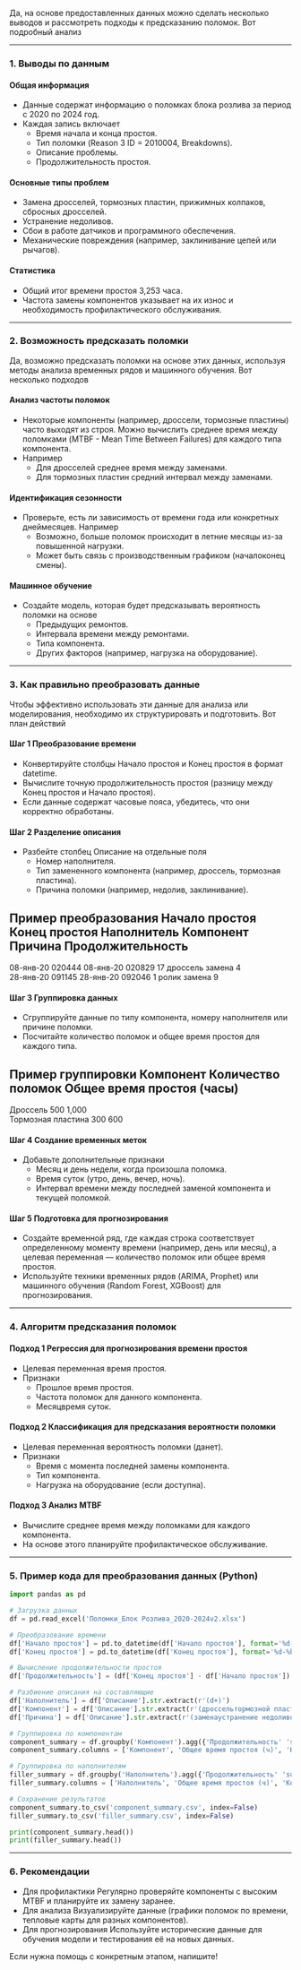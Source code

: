Да, на основе предоставленных данных можно сделать несколько выводов и рассмотреть подходы к предсказанию поломок. Вот подробный анализ

---

### 1. Выводы по данным

#### Общая информация
- Данные содержат информацию о поломках блока розлива за период с 2020 по 2024 год.
- Каждая запись включает
  - Время начала и конца простоя.
  - Тип поломки (Reason 3 ID = 2010004, Breakdowns).
  - Описание проблемы.
  - Продолжительность простоя.

#### Основные типы проблем
- Замена дросселей, тормозных пластин, прижимных колпаков, сбросных дросселей.
- Устранение недоливов.
- Сбои в работе датчиков и программного обеспечения.
- Механические повреждения (например, заклинивание цепей или рычагов).

#### Статистика
- Общий итог времени простоя 3,253 часа.
- Частота замены компонентов указывает на их износ и необходимость профилактического обслуживания.

---

### 2. Возможность предсказать поломки

Да, возможно предсказать поломки на основе этих данных, используя методы анализа временных рядов и машинного обучения. Вот несколько подходов

#### Анализ частоты поломок
- Некоторые компоненты (например, дроссели, тормозные пластины) часто выходят из строя. Можно вычислить среднее время между поломками (MTBF - Mean Time Between Failures) для каждого типа компонента.
- Например
  - Для дросселей среднее время между заменами.
  - Для тормозных пластин средний интервал между заменами.

#### Идентификация сезонности
- Проверьте, есть ли зависимость от времени года или конкретных днеймесяцев. Например
  - Возможно, больше поломок происходит в летние месяцы из-за повышенной нагрузки.
  - Может быть связь с производственным графиком (началоконец смены).

#### Машинное обучение
- Создайте модель, которая будет предсказывать вероятность поломки на основе
  - Предыдущих ремонтов.
  - Интервала времени между ремонтами.
  - Типа компонента.
  - Других факторов (например, нагрузка на оборудование).

---

### 3. Как правильно преобразовать данные

Чтобы эффективно использовать эти данные для анализа или моделирования, необходимо их структурировать и подготовить. Вот план действий

#### Шаг 1 Преобразование времени
- Конвертируйте столбцы Начало простоя и Конец простоя в формат datetime.
- Вычислите точную продолжительность простоя (разницу между Конец простоя и Начало простоя).
- Если данные содержат часовые пояса, убедитесь, что они корректно обработаны.

#### Шаг 2 Разделение описания
- Разбейте столбец Описание на отдельные поля
  - Номер наполнителя.
  - Тип замененного компонента (например, дроссель, тормозная пластина).
  - Причина поломки (например, недолив, заклинивание).

Пример преобразования
 Начало простоя  Конец простоя  Наполнитель  Компонент  Причина       Продолжительность 
---------------------------------------------------------------------------------------
 08-янв-20 020444  08-янв-20 020829  17          дроссель    замена         4               
 28-янв-20 091145  28-янв-20 092046  1           ролик       замена         9               

#### Шаг 3 Группировка данных
- Сгруппируйте данные по типу компонента, номеру наполнителя или причине поломки.
- Посчитайте количество поломок и общее время простоя для каждого типа.

Пример группировки
 Компонент        Количество поломок  Общее время простоя (часы) 
--------------------------------------------------------------
 Дроссель        500                 1,000                   
 Тормозная пластина  300                 600                     

#### Шаг 4 Создание временных меток
- Добавьте дополнительные признаки
  - Месяц и день недели, когда произошла поломка.
  - Время суток (утро, день, вечер, ночь).
  - Интервал времени между последней заменой компонента и текущей поломкой.

#### Шаг 5 Подготовка для прогнозирования
- Создайте временной ряд, где каждая строка соответствует определенному моменту времени (например, день или месяц), а целевая переменная — количество поломок или общее время простоя.
- Используйте техники временных рядов (ARIMA, Prophet) или машинного обучения (Random Forest, XGBoost) для прогнозирования.

---

### 4. Алгоритм предсказания поломок

#### Подход 1 Регрессия для прогнозирования времени простоя
- Целевая переменная время простоя.
- Признаки
  - Прошлое время простоя.
  - Частота поломок для данного компонента.
  - Месяцвремя суток.

#### Подход 2 Классификация для предсказания вероятности поломки
- Целевая переменная вероятность поломки (данет).
- Признаки
  - Время с момента последней замены компонента.
  - Тип компонента.
  - Нагрузка на оборудование (если доступна).

#### Подход 3 Анализ MTBF
- Вычислите среднее время между поломками для каждого компонента.
- На основе этого планируйте профилактическое обслуживание.

---

### 5. Пример кода для преобразования данных (Python)

```python
import pandas as pd

# Загрузка данных
df = pd.read_excel('Поломки_Блок Розлива_2020-2024v2.xlsx')

# Преобразование времени
df['Начало простоя'] = pd.to_datetime(df['Начало простоя'], format='%d-%b-%y %H%M%S')
df['Конец простоя'] = pd.to_datetime(df['Конец простоя'], format='%d-%b-%y %H%M%S')

# Вычисление продолжительности простоя
df['Продолжительность'] = (df['Конец простоя'] - df['Начало простоя']).dt.total_seconds()  3600

# Разбиение описания на составляющие
df['Наполнитель'] = df['Описание'].str.extract(r'(d+)')
df['Компонент'] = df['Описание'].str.extract(r'(дроссельтормозной пластиныколоколприжимной стакан)')
df['Причина'] = df['Описание'].str.extract(r'(заменаустранение недоливовпустые банкизаклинивание)')

# Группировка по компонентам
component_summary = df.groupby('Компонент').agg({'Продолжительность' 'sum', 'Описание' 'count'}).reset_index()
component_summary.columns = ['Компонент', 'Общее время простоя (ч)', 'Количество поломок']

# Группировка по наполнителям
filler_summary = df.groupby('Наполнитель').agg({'Продолжительность' 'sum', 'Описание' 'count'}).reset_index()
filler_summary.columns = ['Наполнитель', 'Общее время простоя (ч)', 'Количество поломок']

# Сохранение результатов
component_summary.to_csv('component_summary.csv', index=False)
filler_summary.to_csv('filler_summary.csv', index=False)

print(component_summary.head())
print(filler_summary.head())
```

---

### 6. Рекомендации

- Для профилактики Регулярно проверяйте компоненты с высоким MTBF и планируйте их замену заранее.
- Для анализа Визуализируйте данные (графики поломок по времени, тепловые карты для разных компонентов).
- Для прогнозирования Используйте исторические данные для обучения модели и тестирования её на новых данных.

Если нужна помощь с конкретным этапом, напишите!